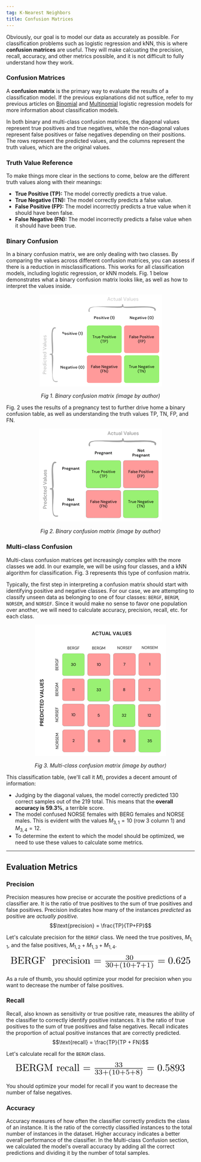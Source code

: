 ```yaml
---
tag: K-Nearest Neighbors
title: Confusion Matrices
---
```


Obviously, our goal is to model our data as accurately as possible. For classification problems such as logistic regression and kNN, this is where **confusion matrices** are useful. They will make calcuating the precision, recall, accuracy, and other metrics possible, and it is not difficult to fully understand how they work.


### **Confusion Matrices**
A **confusion matrix** is the primary way to evaluate the results of a classification model. If the previous explanations did not suffice, refer to my previous articles on [Binomial](https://s-lasch.github.io/2023/03/16/Binomial-Logistic-Regression.html) and [Multinomial](https://s-lasch.github.io/2023/05/01/Multinominal-Logistic-Regression.html) logistic regression models for more information about classification models. 

In both binary and multi-class confusion matrices, the diagonal values represent true positives and true negatives, while the non-diagonal values represent false positives or false negatives depending on their positions. The rows represent the predicted values, and the columns represent the truth values, which are the original values.


### **Truth Value Reference**

To make things more clear in the sections to come, below are the different truth values along with their meanings:
* **True Positive (TP):** The model correctly predicts a true value.
* **True Negative (TN):** The model correctly predicts a false value.
* **False Positive (FP):** The model incorrectly predicts a true value when it should have been false.
* **False Negative (FN):** The model incorrectly predicts a false value when it should have been true.


### **Binary Confusion**

In a binary confusion matrix, we are only dealing with two classes. By comparing the values across different confusion matrices, you can assess if there is a reduction in misclassifications. This works for all classification models, including logistic regression, or kNN models. Fig. 1 below demonstrates what a binary confusion matrix looks like, as well as how to interpret the values inside.

<p align="center">
      <img src="https://raw.githubusercontent.com/s-lasch/s-lasch.github.io/main/images/binary__confusion_matrix.png" 
           alt="Binary Confusion Matrix"/>
<p align="center"><em>Fig 1. Binary confusion matrix (image by author)</em></p>
</p>

Fig. 2 uses the results of a pregnancy test to further drive home a binary confusion table, as well as understanding the truth values TP, TN, FP, and FN. 

<p align="center">
      <img src="https://raw.githubusercontent.com/s-lasch/s-lasch.github.io/main/images/truth_table_example.png" 
           alt="Pregnancy confusion matrix example."/>
<p align="center"><em>Fig 2. Binary confusion matrix (image by author)</em></p>
</p>


### **Multi-class Confusion**

Multi-class confusion matrices get increasingly complex with the more classes we add. In our example, we will be using four classes, and a kNN algorithm for classification. Fig. 3 represents this type of confusion matrix. 

Typically, the first step in interpreting a confusion matrix should start with identifying positive and negative classes. For our case, we are attempting to classify unseen data as belonging to one of four classes: `BERGF`, `BERGM`, `NORSEM`, and `NORSEF`. Since it would make no sense to favor one population over another, we will need to calculate accuracy, precision, recall, etc. for each class.

<p align="center">
      <img src="https://raw.githubusercontent.com/s-lasch/s-lasch.github.io/main/images/multiclass_confusion_matrix.png" 
           alt="Multi-class Confusion Matrix"/>
<p align="center"><em>Fig 3. Multi-class confusion matrix (image by author)</em></p>
</p>

This classification table, (we'll call it $M$), provides a decent amount of information: 
* Judging by the diagonal values, the model correctly predicted 130 correct samples out of the 219 total. This means that the **overall accuracy is 59.3%**, a terrible score.
* The model confused NORSE females with BERG females and NORSE males. This is evident with the values $M_{3,1} = 10$ (row 3 column 1) and $M_{3,4} = 12$. 
* To determine the extent to which the model should be optimized, we need to use these values to calculate some metrics.

---

## **Evaluation Metrics**

### **Precision**

Precision measures how precise or accurate the positive predictions of a classifier are. It is the ratio of true positives to the sum of true positives and false positives. Precision indicates how many of the instances *predicted* as positive are *actually positive.*
$$\text{precision} = \frac{TP}{TP+FP}$$  

Let's calculate precision for the `BERGF` class. We need the true positives, $M_{1,1}$, and the false positives, $M_{1,2} + M_{1,3} + M_{1,4}$.
<p align="center">
      <img src="https://raw.githubusercontent.com/s-lasch/s-lasch.github.io/cdf2efb58bdee99a99f052494423c04a056ae228/images/bergf_precision.svg" />
</p>

As a rule of thumb, you should optimize your model for precision when you want to decrease the number of false positives.


### **Recall**

Recall, also known as sensitivity or true positive rate, measures the ability of the classifier to correctly identify positive instances. It is the ratio of true positives to the sum of true positives and false negatives. Recall indicates the proportion of actual positive instances that are correctly predicted. $$\text{recall} = \frac{TP}{TP + FN}$$

Let's calculate recall for the `BERGM` class. 
<p align="center">
      <img src="https://raw.githubusercontent.com/s-lasch/s-lasch.github.io/cdf2efb58bdee99a99f052494423c04a056ae228/images/bergm_recall.svg" />
</p>

You should optimize your model for recall if you want to decrease the number of false negatives.


### **Accuracy**

Accuracy measures of how often the classifier correctly predicts the class of an instance. It is the ratio of the correctly classified instances to the total number of instances in the dataset. Higher accuracy indicates a better overall performance of the classifier. In the Multi-class Confusion section, we calculated the model's overall accuracy by adding all the correct predictions and dividing it by the number of total samples. 
